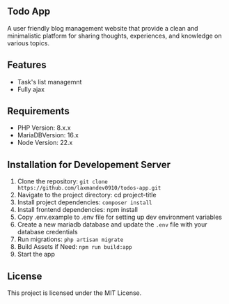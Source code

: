 ## **Todo App**

A user friendly blog management website that provide a clean and minimalistic platform for sharing thoughts, experiences, and knowledge on various topics.

## **Features**

- Task's list managemnt
- Fully ajax

## **Requirements**

- PHP Version: 8.x.x
- MariaDBVersion: 16.x
- Node Version: 22.x

## **Installation for Developement Server**

1.  Clone the repository: `git clone https://github.com/laxmandev0910/todos-app.git`
2.  Navigate to the project directory: cd project-title
3.  Install project dependencies: `composer install`
4.  Install frontend dependencies: npm install
5.  Copy .env.example to .env file for setting up dev environment variables
6.  Create a new mariadb database and update the `.env` file with your database credentials
7.  Run migrations: `php artisan migrate`
8.  Build Assets if Need: `npm run build:app`
9.  Start the app

## **License**

This project is licensed under the MIT License.
